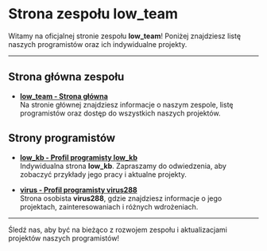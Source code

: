 # Strona zespołu **low_team**

Witamy na oficjalnej stronie zespołu **low_team**! Poniżej znajdziesz listę naszych programistów oraz ich indywidualne projekty.

---

## Strona główna zespołu

- **[low_team - Strona główna](https://low-team.github.io/)**  
  Na stronie głównej znajdziesz informacje o naszym zespole, listę programistów oraz dostęp do wszystkich naszych projektów.

## Strony programistów

- **[low_kb - Profil programisty low_kb](https://low-team.github.io/low_kb)**  
  Indywidualna strona **low_kb**. Zapraszamy do odwiedzenia, aby zobaczyć przykłady jego pracy i aktualne projekty.

- **[virus - Profil programisty virus288](https://low-team.github.io/virus)**  
  Strona osobista **virus288**, gdzie znajdziesz informacje o jego projektach, zainteresowaniach i różnych wdrożeniach.

---

Śledź nas, aby być na bieżąco z rozwojem zespołu i aktualizacjami projektów naszych programistów!
